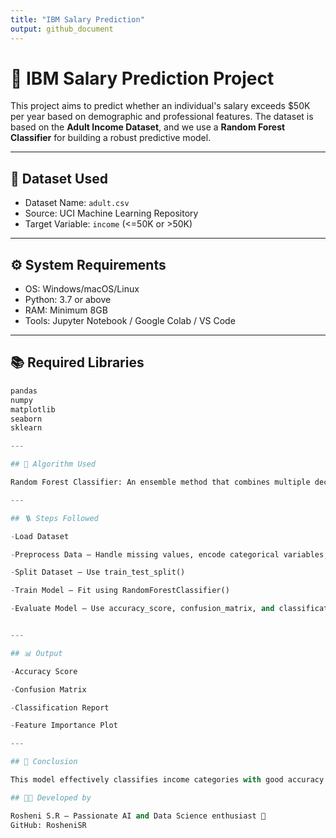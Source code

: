 ```yaml
---
title: "IBM Salary Prediction"
output: github_document
---
```


# 💼 IBM Salary Prediction Project

This project aims to predict whether an individual's salary exceeds \$50K per year based on demographic and professional features. The dataset is based on the **Adult Income Dataset**, and we use a **Random Forest Classifier** for building a robust predictive model.

---

## 📁 Dataset Used
- Dataset Name: `adult.csv`  
- Source: UCI Machine Learning Repository  
- Target Variable: `income` (<=50K or >50K)

---

## ⚙️ System Requirements
- OS: Windows/macOS/Linux
- Python: 3.7 or above
- RAM: Minimum 8GB
- Tools: Jupyter Notebook / Google Colab / VS Code

---

## 📚 Required Libraries

```python
pandas  
numpy  
matplotlib  
seaborn  
sklearn

---

## 🧠 Algorithm Used

Random Forest Classifier: An ensemble method that combines multiple decision trees to improve prediction accuracy and reduce overfitting

---

## 🪜 Steps Followed

-Load Dataset

-Preprocess Data – Handle missing values, encode categorical variables, normalize data

-Split Dataset – Use train_test_split()

-Train Model – Fit using RandomForestClassifier()

-Evaluate Model – Use accuracy_score, confusion_matrix, and classification_report


---

## 📊 Output

-Accuracy Score

-Confusion Matrix

-Classification Report

-Feature Importance Plot

---

## 🎯 Conclusion

This model effectively classifies income categories with good accuracy and provides insights into the most influential features affecting salary prediction.

## 👩‍💻 Developed by

Rosheni S.R – Passionate AI and Data Science enthusiast 💖
GitHub: RosheniSR
